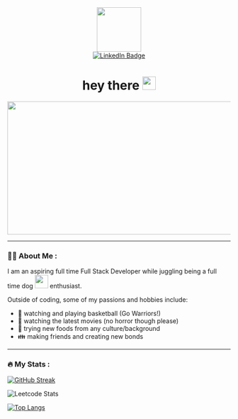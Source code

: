 <div id="header" align="center">
  <img src="https://media.giphy.com/media/SHjOSDkKZ18qOHA5B5/giphy.gif" width="100"/>
  <div id="badges">
  <a href="https://www.linkedin.com/in/derrick-truong-1a092121a/">
    <img src="https://img.shields.io/badge/LinkedIn-blue?style=for-the-badge&logo=linkedin&logoColor=white" alt="LinkedIn Badge"/>
  </a>
  </div>
  <img src="https://komarev.com/ghpvc/?username=Derrick-Truong&style=flat-square&color=blue" alt=""/>
  <h1>
  hey there
  <img src="https://media.giphy.com/media/hvRJCLFzcasrR4ia7z/giphy.gif" width="30px"/>
</h1>
</div>
<div align="center">
  <img src="https://media.giphy.com/media/2ikwIgNrmPZICNmRyX/giphy.gif" width="600" height="300"/>
</div>

---

### :man_technologist: About Me :
I am an aspiring full time Full Stack Developer while juggling being a full time dog <img src="https://media.giphy.com/media/TFTTNIjzFSHwdyKLmb/giphy.gif" width="30"> enthusiast.

Outside of coding, some of my passions and hobbies include:
- 🏀 watching and playing basketball (Go Warriors!)
- 🎥 watching the latest movies (no horror though please)
- 🥘 trying new foods from any culture/background
- 👪 making friends and creating new bonds

---

### :fire: My Stats :

[![GitHub Streak](http://github-readme-streak-stats.herokuapp.com?user=Derrick-Truong&theme=dark&background=000000)](https://git.io/streak-stats)

![Leetcode Stats](https://leetcard.jacoblin.cool/dtruong169)

[![Top Langs](https://github-readme-stats.vercel.app/api/top-langs/?username=Derrick-Truong&layout=compact&theme=vision-friendly-dark)](https://github.com/anuraghazra/github-readme-stats)



